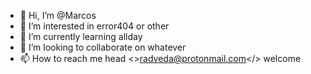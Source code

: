 - 👋 Hi, I’m @Marcos
- 👀 I’m interested in error404 or other
- 🌱 I’m currently learning allday
- 💞️ I’m looking to collaborate on whatever
- 📫 How to reach me head <>radveda@protonmail.com</> welcome
<!---
radveda/radveda is a ✨ special ✨ repository because its `README.md` (this file) appears on your GitHub profile.
You can click the Preview link to take a look at your changes.
--->
